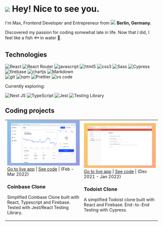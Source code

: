 <h1><img src="https://emojis.slackmojis.com/emojis/images/1531849430/4246/blob-sunglasses.gif?1531849430" width="30"/> Hey! Nice to see you.</h1>


<p>I'm Max, Frontend Developer and Entrepreneur from <img src="https://flagcdn.com/16x12/de.png" width="13"/> <b>Berlin, Germany.</b></p>
<p>Discovered my passion for coding somewhat late in life. Now that I did, I feel like a fish 🐟 in water 🌊.</p>

<h2>Technologies</h2>
<p>
  <img alt="React" src="https://img.shields.io/badge/-React-45b8d8?style=flat-square&logo=react&logoColor=white" />
  <img alt="React Router" src="https://img.shields.io/badge/React_Router-CA4245?style=flat-square&logo=react-router&logoColor=white" />
  <img alt="javascript" src="https://img.shields.io/badge/JavaScript-F7DF1E?style=flat-square&logo=javascript&logoColor=black" />
  <img alt="html5" src="https://img.shields.io/badge/-HTML5-E34F26?style=flat-square&logo=html5&logoColor=white" />
  <img alt="css3" src="https://img.shields.io/badge/CSS3-1572B6?style=flat-square&logo=css3&logoColor=white" />
  <img alt="Sass" src="https://img.shields.io/badge/-Sass-CC6699?style=flat-square&logo=sass&logoColor=white" />
  <img alt="Cypress" src="https://img.shields.io/badge/-cypress-%23E5E5E5?style=fflat-square&logo=cypress&logoColor=058a5e" />
  <img alt="firebase" src="https://img.shields.io/badge/firebase-%23039BE5.svg?style=flat-square&logo=firebase" />
  <img alt="chartjs" src="https://img.shields.io/badge/chart.js-F5788D.svg?style=flat-square&logo=chart.js&logoColor=white" />
  <img alt="Markdown" src="https://img.shields.io/badge/Markdown-000000?style=flat-square&logo=markdown&logoColor=white" />
  </br>
  <img alt="git" src="https://img.shields.io/badge/-Git-F05032?style=flat-square&logo=git&logoColor=white" />
  <img alt="npm" src="https://img.shields.io/badge/-NPM-CB3837?style=flat-square&logo=npm&logoColor=white" />
  <img alt="Prettier" src="https://img.shields.io/badge/-Prettier-F7B93E?style=flat-square&logo=prettier&logoColor=white" />
  <img alt="vs code" src="https://img.shields.io/badge/Visual%20Studio-5C2D91.svg?style=flat-square&logo=visual-studio&logoColor=white" />
</p>

Currently exploring:
<p>
  <img alt="Next JS" src="https://img.shields.io/badge/Next-black?style=flat-square&logo=next.js&logoColor=white" />
  <img alt="TypeScript" src="https://img.shields.io/badge/-TypeScript-007ACC?style=flat-square&logo=typescript&logoColor=white" />
  <img alt="Jest" src="https://img.shields.io/badge/-jest-%23C21325?style=flat-square&logo=jest&logoColor=white" />
  <img alt="Testing Library" src="https://img.shields.io/badge/-TestingLibrary-%23E33332?style=flat-square&logo=testing-library&logoColor=white" />
</p>

<h2>Coding projects</h2>
<p>  
  <table>
  <tbody>
    <tr>
      <td>
        <img width="480px" alt="Coinbase Clone Preview" src="coinbase-clone-preview-new.jpg" />
        <a href="https://google.com">Go to live app</a> | <a href="https://google.com">See code</a> | (Feb - Mar 2022)
        <h3>Coinbase Clone</h3>
        <p>Simplified Coinbase Clone built with React, Typescript and Firebase. Tested with Jest/React Testing Library.</p>
      </td>
      <td>
        <img width="472px" alt="Todoist Clone Preview" src="todoist-clone-preview.jpg" />
        <a href="https://todoist-clone.com/">Go to live app</a> | <a href="https://github.com/maker0101/Todoist_Clone">See code</a> | (Dec 2021 - Jan 2022)
        <h3>Todoist Clone</h3> 
        <p>A simplified Todoist clone built with React and Firebase. End-to-End Testing with Cypress.</p>
      </td>
    </tr>
  </tbody>
</table>
  
  
</p>
